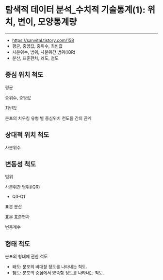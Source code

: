 # 탐색적 데이터 분석_수치적 기술통계(1): 위치, 변이, 모양통계량

---

- https://sanvital.tistory.com/158
- 평균, 중앙값, 중위수, 최빈값
- 사분위수, 범위, 사분위간 범위(IQR)
- 분산, 표준편차, 왜도, 첨도

## 중심 위치 척도

평균

중위수, 중앙값

최빈값

분포의 치우침 유형 별 중심위치 천도들 간의 관계

## 상대적 위치 척도

사분위수

## 변동성 척도

범위

사분위간 범위(IQR)

- Q3-Q1

표본 분산

표본 표준편차

변동계수

## 형태 척도

분포의 형태에 관한 척도

- 왜도: 분포의 비대칭 정도를 나타내는 척도.
- 첨도: 분포의 중심에서 뾰족함 정도를 나타내는 척도.